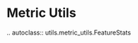 # Metric Utils

<!-- prettier-ignore-start -->

.. autoclass:: utils.metric_utils.FeatureStats

<!-- prettier-ignore-end -->
